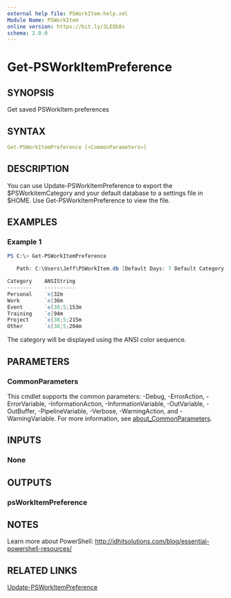```yaml
---
external help file: PSWorkItem-help.xml
Module Name: PSWorkItem
online version: https://bit.ly/3LEQb8s
schema: 2.0.0
---
```


# Get-PSWorkItemPreference

## SYNOPSIS

Get saved PSWorkItem preferences

## SYNTAX

```yaml
Get-PSWorkItemPreference [<CommonParameters>]
```

## DESCRIPTION

You can use Update-PSWorkItemPreference to export the $PSWorkitemCategory and your default database to a settings file in $HOME. Use Get-PSWorkItemPreference to view the file.

## EXAMPLES

### Example 1

```powershell
PS C:\> Get-PSWorkItemPreference

   Path: C:\Users\Jeff\PSWorkItem.db [Default Days: 7 Default Category: Work]

Category    ANSIString
--------    ----------
Personal    `e[32m
Work        `e[36m
Event       `e[38;5;153m
Training    `e[94m
Project     `e[38;5;215m
Other       `e[38;5;204m
```

The category will be displayed using the ANSI color sequence.

## PARAMETERS

### CommonParameters

This cmdlet supports the common parameters: -Debug, -ErrorAction, -ErrorVariable, -InformationAction, -InformationVariable, -OutVariable, -OutBuffer, -PipelineVariable, -Verbose, -WarningAction, and -WarningVariable. For more information, see [about_CommonParameters](http://go.microsoft.com/fwlink/?LinkID=113216).

## INPUTS

### None

## OUTPUTS

### psWorkItemPreference

## NOTES

Learn more about PowerShell: http://jdhitsolutions.com/blog/essential-powershell-resources/

## RELATED LINKS

[Update-PSWorkItemPreference](Update-PSWorkItemPreference.md)
